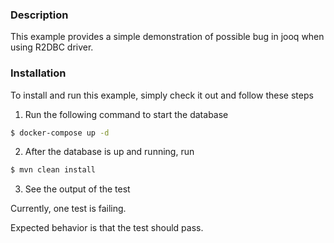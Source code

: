 ### Description

This example provides a simple demonstration of possible bug in jooq when using R2DBC driver.

### Installation

To install and run this example, simply check it out and follow these steps

1. Run the following command to start the database

```bash
$ docker-compose up -d
```

2. After the database is up and running, run

```bash
$ mvn clean install
```

3. See the output of the test

Currently, one test is failing.

Expected behavior is that the test should pass.